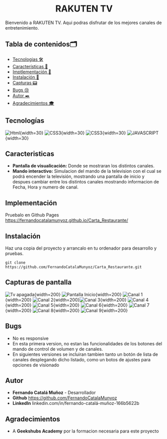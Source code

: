 <h1 align="center"> RAKUTEN TV </H1>

Bienvenido a RAKUTEN TV. Aqui podras disfrutar de los mejores canales de entretenimiento.

## Tabla de contenidos🗂️

- [Tecnologias 🛠️](#tecnologías)
- [Características 🌟](#caracteristicas)
- [Imptlementación 📡](#implementación)
- [Instalación 🚀](#instalación)
- [Capturas :pager:](#capturas-de-pantalla)
- [Bugs :cry:](#bugs)
- [Autor ✒️](#autor)
- [Agradecimientos 🎓](#agradecimientos)

## Tecnologías

![Html](./img/html-5.png){width=30} ![CSS3](./img/css-3.png){width=30} ![CSS3](./img/bootstrap.svg){width=30} ![JAVASCRIPT](../TV%20interactiva/img/js.png){width=30}

## Caracteristicas

- **Pantalla de visualicación:** Donde se mostraran los distintos canales.
- **Mando interactivo:** Simulacion del mando de la television con el cual se podrá encender la televisión, mostrando una pantalla de inicio y despues cambiar entre los distintos canales mostrando informacion de Fecha, Hora y numero de canal.

## Implementación

Pruebalo en Github Pages https://fernandocatalamunyoz.github.io/Carta_Restaurante/

## Instalación

Haz una copia del proyecto y arrancalo en tu ordenador para desarrollo y pruebas.

```
git clone https://github.com/FernandoCatalaMunyoz/Carta_Restaurante.git
```

[def]: ./img/html-5.png

## Capturas de pantalla

![Tv apagada](./img/TV%20Apagada.png){width=200} ![Pantalla Inicio](./img/Pantalla%20Inicio.png){width=200} ![Canal 1](./img/Canal%201.png){width=200} ![Canal 2](./img/Canal%202.png){width=200}![Canal 3](./img/Canal%203.png){width=200} ![Canal 4](./img/Canal%204.png){width=200} ![Canal 5](./img/Canal%205.png){width=200} ![Canal 6](./img/Canal%206.png){width=200} ![Canal 7](./img/Canal%207.png){width=200} ![Canal 8](./img/Canal%208.png){width=200} ![Canal 9](./img/Canal%209.png){width=200}

## Bugs

- No es responsive
- En esta primera version, no estan las funcionalidades de los botones del mando de control de volumen y de canales.
- En siguientes versiones se incluiran tambien tanto un botón de lista de canales desplegando dicho listado, como un botos de ajustes para opciones de visionado

## Autor

- **Fernando Catalá Muñoz** - Desarrollador
- **Github** https://github.com/FernandoCatalaMunyoz
- **LinkedIn** linkedin.com/in/fernando-catalá-muñoz-166b5622b

## Agradecimientos

- A **Geekshubs Academy** por la formacion necesaria para este proyecto
